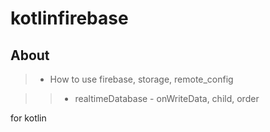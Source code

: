 # kotlinfirebase


## About
> * How to use firebase, storage, remote_config

> > * realtimeDatabase - onWriteData, child, order

  for kotlin 
